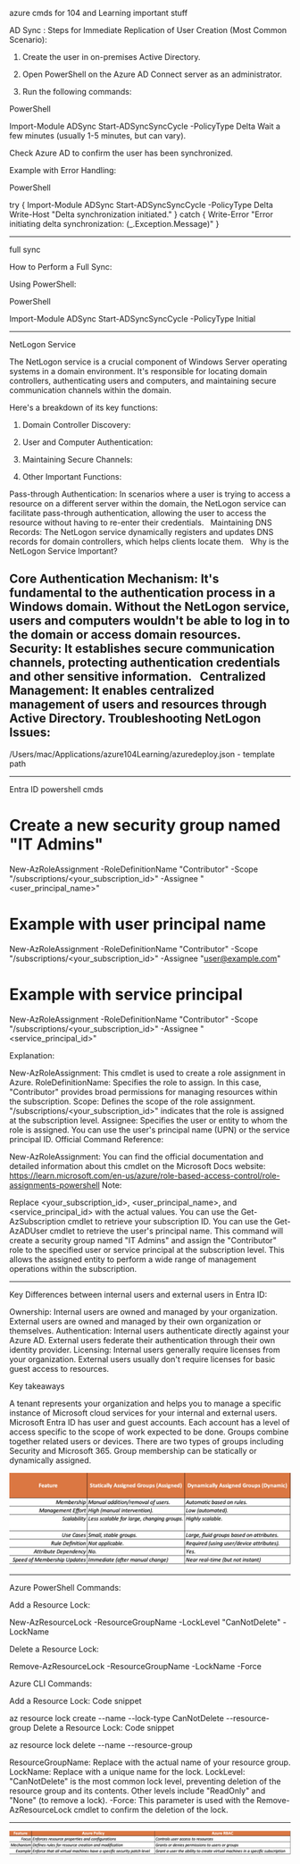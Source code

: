 azure cmds for 104 and Learning important stuff

AD Sync : 
Steps for Immediate Replication of User Creation (Most Common Scenario):

1. Create the user in on-premises Active Directory.

2. Open PowerShell on the Azure AD Connect server as an administrator.

3. Run the following commands:

PowerShell

Import-Module ADSync
Start-ADSyncSyncCycle -PolicyType Delta
Wait a few minutes (usually 1-5 minutes, but can vary).

Check Azure AD to confirm the user has been synchronized.

Example with Error Handling:

PowerShell

try {
    Import-Module ADSync
    Start-ADSyncSyncCycle -PolicyType Delta
    Write-Host "Delta synchronization initiated."
}
catch {
    Write-Error "Error initiating delta synchronization: $($_.Exception.Message)"
}

--------------------


full sync

How to Perform a Full Sync:

Using PowerShell:

PowerShell

Import-Module ADSync
Start-ADSyncSyncCycle -PolicyType Initial

--------------------


NetLogon Service

The NetLogon service is a crucial component of Windows Server operating systems in a domain environment. It's responsible for locating domain controllers, authenticating users and computers, and maintaining secure communication channels within the domain.   

Here's a breakdown of its key functions:

1. Domain Controller Discovery:


2. User and Computer Authentication:

 
3. Maintaining Secure Channels:

4. Other Important Functions:

Pass-through Authentication: In scenarios where a user is trying to access a resource on a different server within the domain, the NetLogon service can facilitate pass-through authentication, allowing the user to access the resource without having to re-enter their credentials.   
Maintaining DNS Records: The NetLogon service dynamically registers and updates DNS records for domain controllers, which helps clients locate them. 
  
Why is the NetLogon Service Important?

Core Authentication Mechanism: It's fundamental to the authentication process in a Windows domain. Without the NetLogon service, users and computers wouldn't be able to log in to the domain or access domain resources.   
Security: It establishes secure communication channels, protecting authentication credentials and other sensitive information.   
Centralized Management: It enables centralized management of users and resources through Active Directory.
Troubleshooting NetLogon Issues:
-----------------

/Users/mac/Applications/azure104Learning/azuredeploy.json  - template path

---------------------------

Entra ID powershell cmds

# Create a new security group named "IT Admins"
New-AzRoleAssignment -RoleDefinitionName "Contributor" -Scope "/subscriptions/<your_subscription_id>" -Assignee "<user_principal_name>" 

# Example with user principal name
New-AzRoleAssignment -RoleDefinitionName "Contributor" -Scope "/subscriptions/<your_subscription_id>" -Assignee "user@example.com" 

# Example with service principal
New-AzRoleAssignment -RoleDefinitionName "Contributor" -Scope "/subscriptions/<your_subscription_id>" -Assignee "<service_principal_id>"

Explanation:

New-AzRoleAssignment: This cmdlet is used to create a role assignment in Azure.
RoleDefinitionName: Specifies the role to assign. In this case, "Contributor" provides broad permissions for managing resources within the subscription.
Scope: Defines the scope of the role assignment. "/subscriptions/<your_subscription_id>" indicates that the role is assigned at the subscription level.
Assignee: Specifies the user or entity to whom the role is assigned. You can use the user's principal name (UPN) or the service principal ID.
Official Command Reference:

New-AzRoleAssignment: You can find the official documentation and detailed information about this cmdlet on the Microsoft Docs website: https://learn.microsoft.com/en-us/azure/role-based-access-control/role-assignments-powershell
Note:

Replace <your_subscription_id>, <user_principal_name>, and <service_principal_id> with the actual values.
You can use the Get-AzSubscription cmdlet to retrieve your subscription ID.
You can use the Get-AzADUser cmdlet to retrieve the user's principal name.
This command will create a security group named "IT Admins" and assign the "Contributor" role to the specified user or service principal at the subscription level. This allows the assigned entity to perform a wide range of management operations within the subscription.

--------------------



Key Differences between internal users and external users in Entra ID:

Ownership: Internal users are owned and managed by your organization. External users are owned and managed by their own organization or themselves.
Authentication: Internal users authenticate directly against your Azure AD. External users federate their authentication through their own identity provider.
Licensing: Internal users generally require licenses from your organization. External users usually don't require licenses for basic guest access to resources.

Key takeaways

A tenant represents your organization and helps you to manage a specific instance of Microsoft cloud services for your internal and external users.
Microsoft Entra ID has user and guest accounts. Each account has a level of access specific to the scope of work expected to be done.
Groups combine together related users or devices. There are two types of groups including Security and Microsoft 365.
Group membership can be statically or dynamically assigned.


![alt text](image.png)

----------------------------------------------------

Azure PowerShell Commands:

Add a Resource Lock:

New-AzResourceLock -ResourceGroupName <ResourceGroupName> -LockLevel "CanNotDelete" -LockName <LockName>

Delete a Resource Lock:

Remove-AzResourceLock -ResourceGroupName <ResourceGroupName> -LockName <LockName> -Force 

Azure CLI Commands:

Add a Resource Lock:
Code snippet

az resource lock create --name <LockName> --lock-type CanNotDelete --resource-group <ResourceGroupName>
Delete a Resource Lock:
Code snippet

az resource lock delete --name <LockName> --resource-group <ResourceGroupName>

ResourceGroupName: Replace with the actual name of your resource group.
LockName: Replace with a unique name for the lock.
LockLevel: "CanNotDelete" is the most common lock level, preventing deletion of the resource group and its contents. Other levels include "ReadOnly" and "None" (to remove a lock).
-Force: This parameter is used with the Remove-AzResourceLock cmdlet to confirm the deletion of the lock.


------------------------------

![alt text](image-1.png)


